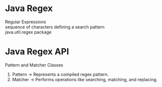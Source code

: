 # Java Regex

Regular Expressions  
sequence of characters defining a search pattern  
java.util.regex package


# Java Regex API
Pattern and Matcher Classes
1. Pattern → Represents a compiled regex pattern.
2. Matcher → Performs operations like searching, matching, and replacing.
